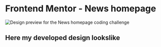 # Frontend Mentor - News homepage

![Design preview for the News homepage coding challenge](./design/desktop-preview.jpg)

## Here my developed design lookslike

